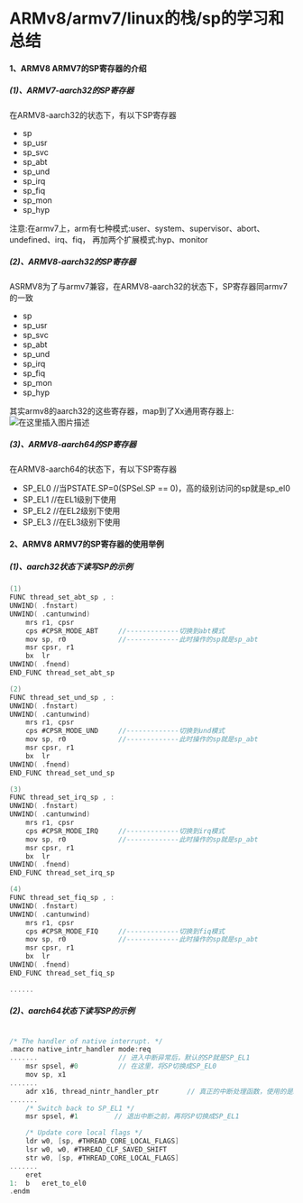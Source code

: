 # ARMv8/armv7/linux的栈/sp的学习和总结

#### 1、ARMV8 ARMV7的SP寄存器的介绍


##### (1)、ARMV7-aarch32的SP寄存器

在ARMV8-aarch32的状态下，有以下SP寄存器
- sp
- sp_usr
- sp_svc
- sp_abt
- sp_und
- sp_irq
- sp_fiq
- sp_mon
- sp_hyp

注意:在armv7上，arm有七种模式:user、system、supervisor、abort、undefined、irq、fiq， 再加两个扩展模式:hyp、monitor

##### (2)、ARMV8-aarch32的SP寄存器

ASRMV8为了与armv7兼容，在ARMV8-aarch32的状态下，SP寄存器同armv7的一致
- sp
- sp_usr
- sp_svc
- sp_abt
- sp_und
- sp_irq
- sp_fiq
- sp_mon
- sp_hyp

其实armv8的aarch32的这些寄存器，map到了Xx通用寄存器上:
![在这里插入图片描述](https://img-blog.csdnimg.cn/20201021102326647.png?x-oss-process=image/watermark,type_ZmFuZ3poZW5naGVpdGk,shadow_10,text_aHR0cHM6Ly9ibG9nLmNzZG4ubmV0L3dlaXhpbl80MjEzNTA4Nw==,size_16,color_FFFFFF,t_70#pic_center)


##### (3)、ARMV8-aarch64的SP寄存器

在ARMV8-aarch64的状态下，有以下SP寄存器
- SP_EL0  //当PSTATE.SP=0(SPSel.SP == 0)，高的级别访问的sp就是sp_el0
- SP_EL1  //在EL1级别下使用
- SP_EL2  //在EL2级别下使用
- SP_EL3  //在EL3级别下使用

#### 2、ARMV8 ARMV7的SP寄存器的使用举例


##### (1)、aarch32状态下读写SP的示例
```c
(1)
FUNC thread_set_abt_sp , :
UNWIND(	.fnstart)
UNWIND(	.cantunwind)
	mrs	r1, cpsr
	cps	#CPSR_MODE_ABT     //-------------切换到abt模式
	mov	sp, r0             //-------------此时操作的sp就是sp_abt
	msr	cpsr, r1
	bx	lr
UNWIND(	.fnend)
END_FUNC thread_set_abt_sp

(2)
FUNC thread_set_und_sp , :
UNWIND(	.fnstart)
UNWIND(	.cantunwind)
	mrs	r1, cpsr
	cps	#CPSR_MODE_UND     //-------------切换到und模式
	mov	sp, r0             //-------------此时操作的sp就是sp_abt
	msr	cpsr, r1
	bx	lr
UNWIND(	.fnend)
END_FUNC thread_set_und_sp

(3)
FUNC thread_set_irq_sp , :
UNWIND(	.fnstart)
UNWIND(	.cantunwind)
	mrs	r1, cpsr
	cps	#CPSR_MODE_IRQ     //-------------切换到irq模式
	mov	sp, r0             //-------------此时操作的sp就是sp_abt
	msr	cpsr, r1
	bx	lr
UNWIND(	.fnend)
END_FUNC thread_set_irq_sp

(4)
FUNC thread_set_fiq_sp , :
UNWIND(	.fnstart)
UNWIND(	.cantunwind)
	mrs	r1, cpsr
	cps	#CPSR_MODE_FIQ     //-------------切换到fiq模式
	mov	sp, r0             //-------------此时操作的sp就是sp_abt
	msr	cpsr, r1
	bx	lr
UNWIND(	.fnend)
END_FUNC thread_set_fiq_sp

......

```

##### (2)、aarch64状态下读写SP的示例
```c

/* The handler of native interrupt. */
.macro native_intr_handler mode:req
.......                    // 进入中断异常后，默认的SP就是SP_EL1
	msr	spsel, #0          // 在这里，将SP切换成SP_EL0
	mov	sp, x1
.......
	adr	x16, thread_nintr_handler_ptr       // 真正的中断处理函数，使用的是SP_EL0
.......
	/* Switch back to SP_EL1 */
	msr	spsel, #1         // 退出中断之前，再将SP切换成SP_EL1

	/* Update core local flags */
	ldr	w0, [sp, #THREAD_CORE_LOCAL_FLAGS]
	lsr	w0, w0, #THREAD_CLF_SAVED_SHIFT
	str	w0, [sp, #THREAD_CORE_LOCAL_FLAGS]
.......
	eret
1:	b	eret_to_el0
.endm


```